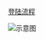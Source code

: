 [登陆流程](https://blog.csdn.net/m0_38134431/article/details/88949511)

![示意图](https://github.com/death-hpw/my-images/blob/master/minilogin.png)
